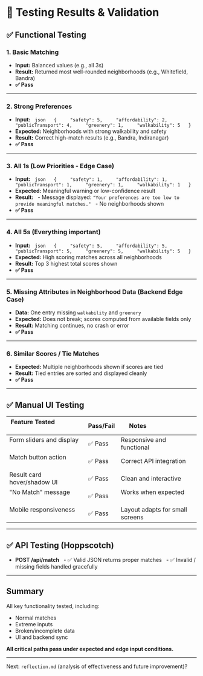 # 🧪 Testing Results & Validation

## ✅ Functional Testing

### 1. Basic Matching
- **Input:** Balanced values (e.g., all 3s)
- **Result:** Returned most well-rounded neighborhoods (e.g., Whitefield, Bandra)
- **✅ Pass**

---

### 2. Strong Preferences
- **Input:** 
  ```json
  {
    "safety": 5,
    "affordability": 2,
    "publicTransport": 4,
    "greenery": 1,
    "walkability": 5
  }
  ```
- **Expected:** Neighborhoods with strong walkability and safety
- **Result:** Correct high-match results (e.g., Bandra, Indiranagar)
- **✅ Pass**

---

### 3. All 1s (Low Priorities - Edge Case)
- **Input:**
  ```json
  {
    "safety": 1,
    "affordability": 1,
    "publicTransport": 1,
    "greenery": 1,
    "walkability": 1
  }
  ```
- **Expected:** Meaningful warning or low-confidence result
- **Result:** 
  - Message displayed: `"Your preferences are too low to provide meaningful matches."`
  - No neighborhoods shown
- **✅ Pass**

---

### 4. All 5s (Everything important)
- **Input:**
  ```json
  {
    "safety": 5,
    "affordability": 5,
    "publicTransport": 5,
    "greenery": 5,
    "walkability": 5
  }
  ```
- **Expected:** High scoring matches across all neighborhoods
- **Result:** Top 3 highest total scores shown
- **✅ Pass**

---

### 5. Missing Attributes in Neighborhood Data (Backend Edge Case)
- **Data:** One entry missing `walkability` and `greenery`
- **Expected:** Does not break; scores computed from available fields only
- **Result:** Matching continues, no crash or error
- **✅ Pass**

---

### 6. Similar Scores / Tie Matches
- **Expected:** Multiple neighborhoods shown if scores are tied
- **Result:** Tied entries are sorted and displayed cleanly
- **✅ Pass**

---

## ✅ Manual UI Testing

| Feature Tested                  | Pass/Fail | Notes                        |
|-------------------------------|-----------|------------------------------|
| Form sliders and display      | ✅ Pass   | Responsive and functional   |
| Match button action           | ✅ Pass   | Correct API integration     |
| Result card hover/shadow UI   | ✅ Pass   | Clean and interactive       |
| "No Match" message            | ✅ Pass   | Works when expected         |
| Mobile responsiveness         | ✅ Pass   | Layout adapts for small screens |

---

## ✅ API Testing (Hoppscotch)

- **POST /api/match**
  - ✅ Valid JSON returns proper matches
  - ✅ Invalid / missing fields handled gracefully

---

## Summary

All key functionality tested, including:
- Normal matches
- Extreme inputs
- Broken/incomplete data
- UI and backend sync

**All critical paths pass under expected and edge input conditions.**

---

Next: `reflection.md` (analysis of effectiveness and future improvement)?
